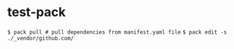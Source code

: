# test-pack

`
$ pack pull # pull dependencies from manifest.yaml file
`
`
$ pack edit -s ./_vendor/github.com/ 
`
